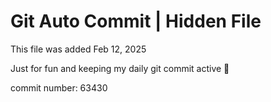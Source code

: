 # Git Auto Commit | Hidden File

This file was added Feb 12, 2025

Just for fun and keeping my daily git commit active 🤪

commit number: 63430
